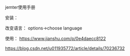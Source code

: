 jemter使用手册

安装：

改变语言：
options->choose language


使用：
https://www.jianshu.com/p/0e4daecc8122

https://blog.csdn.net/u011935772/article/details/70236732

